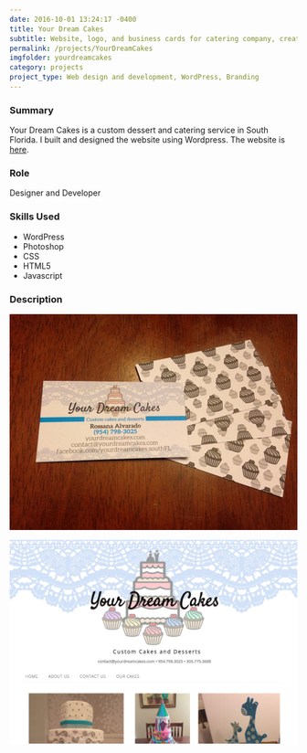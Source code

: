 ```yaml
---
date: 2016-10-01 13:24:17 -0400
title: Your Dream Cakes
subtitle: Website, logo, and business cards for catering company, created 2015
permalink: /projects/YourDreamCakes
imgfolder: yourdreamcakes
category: projects
project_type: Web design and development, WordPress, Branding
---
```


### Summary

Your Dream Cakes is a custom dessert and catering service in South Florida. I built and designed the website using Wordpress. The website is [here](http://yourdreamcakes.com). 


### Role

Designer and Developer

### Skills Used

- WordPress
- Photoshop
- CSS
- HTML5
- Javascript

### Description

![Website](../../img/yourdreamcakes/2-business-cards.JPG)

![Business cards](../../img/yourdreamcakes/1-website-image.jpg)
